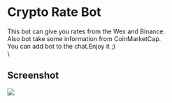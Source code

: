 # Crypto Rate Bot
This bot can give you rates from the Wex and Binance. \
Also bot take some information from CoinMarketCap. \
You can add bot to the chat.Enjoy it ;) \
\
## Screenshot
![](https://github.com/SemyonNovikov/RateBot/blob/master/screen.png) 
